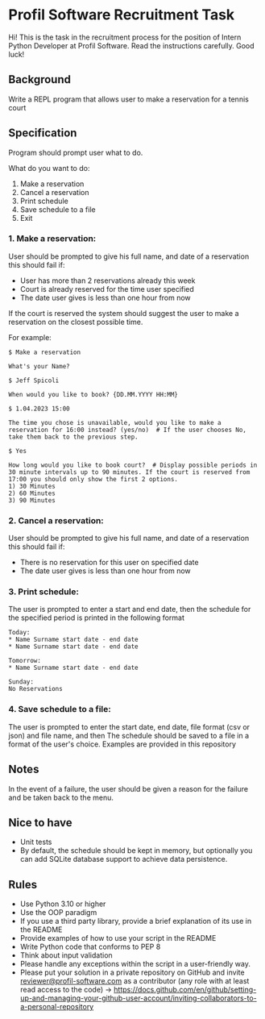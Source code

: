 
# Profil Software Recruitment Task

Hi! This is the task in the recruitment process for the position of Intern Python Developer at Profil Software. Read the instructions carefully.  Good luck!


## Background

Write a REPL program that allows user to make a reservation for a tennis court


## Specification


Program should prompt user what to do.

What do you want to do:
1) Make a reservation
2) Cancel a reservation
3) Print schedule
4) Save schedule to a file
5) Exit

### 1. Make a reservation:
User should be prompted to give his full name, and date of a reservation
this should fail if:
* User has more than 2 reservations already this week
* Court is already reserved for the time user specified
* The date user gives is less than one hour from now

If the court is reserved the system should suggest the user to make a reservation on the closest possible time.


For example:

    $ Make a reservation 
    
    What's your Name?
    
    $ Jeff Spicoli
    
    When would you like to book? {DD.MM.YYYY HH:MM}
    
    $ 1.04.2023 15:00 
    
    The time you chose is unavailable, would you like to make a reservation for 16:00 instead? (yes/no)  # If the user chooses No, take them back to the previous step.
    
    $ Yes
    
    How long would you like to book court?  # Display possible periods in 30 minute intervals up to 90 minutes. If the court is reserved from 17:00 you should only show the first 2 options.
    1) 30 Minutes
    2) 60 Minutes
    3) 90 Minutes


### 2. Cancel a reservation:
User should be prompted to give his full name, and date of a reservation
this should fail if:
* There is no reservation for this user on specified date
* The date user gives is less than one hour from now

### 3. Print schedule:
The user is prompted to enter a start and end date, then the schedule for the specified period is printed in the following format

    Today:
    * Name Surname start date - end date
    * Name Surname start date - end date
    
    Tomorrow:
    * Name Surname start date - end date
    
    Sunday:
    No Reservations

### 4. Save schedule to a file:
The user is prompted to enter the start date, end date, file format (csv or json) and file name, and then 
The schedule should be saved to a file in a format of the user's choice.
Examples are provided in this repository
 
 ## Notes

In the event of a failure, the user should be given a reason for the failure and be taken back to the menu.

## Nice to have
*  Unit tests
*  By default, the schedule should be kept in memory, but optionally you can add SQLite database support to achieve data persistence.

## Rules

* Use Python 3.10 or higher
* Use the OOP paradigm
* If you use a third party library, provide a brief explanation of its use in the README
* Provide examples of how to use your script in the README
* Write Python code that conforms to PEP 8 
* Think about input validation
* Please handle any exceptions within the script in a user-friendly way.
* Please put your solution in a private repository on GitHub and invite reviewer@profil-software.com as a contributor (any role with at least read access to the code) -> https://docs.github.com/en/github/setting-up-and-managing-your-github-user-account/inviting-collaborators-to-a-personal-repository
